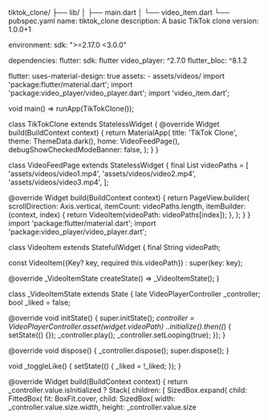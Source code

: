 tiktok_clone/
├── lib/
│   ├── main.dart
│   └── video_item.dart
└── pubspec.yaml
name: tiktok_clone
description: A basic TikTok clone
version: 1.0.0+1

environment:
  sdk: ">=2.17.0 <3.0.0"

dependencies:
  flutter:
    sdk: flutter
  video_player: ^2.7.0
  flutter_bloc: ^8.1.2

flutter:
  uses-material-design: true
  assets:
    - assets/videos/
import 'package:flutter/material.dart';
import 'package:video_player/video_player.dart';
import 'video_item.dart';

void main() => runApp(TikTokClone());

class TikTokClone extends StatelessWidget {
  @override
  Widget build(BuildContext context) {
    return MaterialApp(
      title: 'TikTok Clone',
      theme: ThemeData.dark(),
      home: VideoFeedPage(),
      debugShowCheckedModeBanner: false,
    );
  }
}

class VideoFeedPage extends StatelessWidget {
  final List<String> videoPaths = [
    'assets/videos/video1.mp4',
    'assets/videos/video2.mp4',
    'assets/videos/video3.mp4',
  ];

  @override
  Widget build(BuildContext context) {
    return PageView.builder(
      scrollDirection: Axis.vertical,
      itemCount: videoPaths.length,
      itemBuilder: (context, index) {
        return VideoItem(videoPath: videoPaths[index]);
      },
    );
  }
}
import 'package:flutter/material.dart';
import 'package:video_player/video_player.dart';

class VideoItem extends StatefulWidget {
  final String videoPath;

  const VideoItem({Key? key, required this.videoPath}) : super(key: key);

  @override
  _VideoItemState createState() => _VideoItemState();
}

class _VideoItemState extends State<VideoItem> {
  late VideoPlayerController _controller;
  bool _liked = false;

  @override
  void initState() {
    super.initState();
    _controller = VideoPlayerController.asset(widget.videoPath)
      ..initialize().then((_) {
        setState(() {});
        _controller.play();
        _controller.setLooping(true);
      });
  }

  @override
  void dispose() {
    _controller.dispose();
    super.dispose();
  }

  void _toggleLike() {
    setState(() {
      _liked = !_liked;
    });
  }

  @override
  Widget build(BuildContext context) {
    return _controller.value.isInitialized
        ? Stack(
            children: [
              SizedBox.expand(
                child: FittedBox(
                  fit: BoxFit.cover,
                  child: SizedBox(
                    width: _controller.value.size.width,
                    height: _controller.value.size
